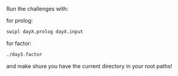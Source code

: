 Run the challenges with:

for prolog:

```bash
swipl dayX.prolog dayX.input
```

for factor:
```bash
./day3.factor
```

and make shure you have the current directory in your root paths!
